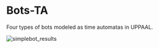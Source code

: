 # Bots-TA

Four types of bots modeled as time automatas in UPPAAL. 

![simplebot_results](https://user-images.githubusercontent.com/61238445/222922171-9be5dd55-0a56-4c5c-98d9-4077139bddbd.png)
